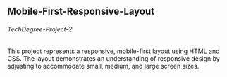 ## Mobile-First-Responsive-Layout
###### TechDegree-Project-2

This project represents a responsive, mobile-first layout using HTML and CSS. 
The layout demonstrates an understanding of responsive design by adjusting to accommodate small, medium, and large screen sizes.